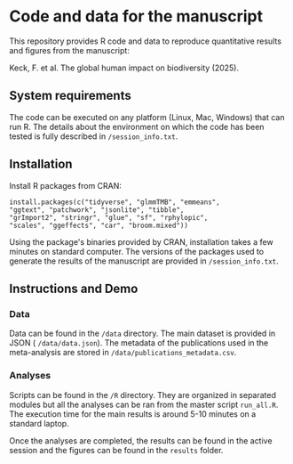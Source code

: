 
# Code and data for the manuscript

This repository provides R code and data to reproduce quantitative results and figures from the manuscript:

Keck, F. et al. The global human impact on biodiversity (2025).

## System requirements

The code can be executed on any platform (Linux, Mac, Windows) that can run R. The details about the environment on which the code has been tested is fully described in `/session_info.txt`.


## Installation

Install R packages from CRAN:

    install.packages(c("tidyverse", "glmmTMB", "emmeans",
    "ggtext", "patchwork", "jsonlite", "tibble",
    "grImport2", "stringr", "glue", "sf", "rphylopic",
    "scales", "ggeffects", "car", "broom.mixed"))

Using the package's binaries provided by CRAN, installation takes a few minutes on standard computer. The versions of the packages used to generate the results of the manuscript are provided in `/session_info.txt`.

## Instructions and Demo

### Data

Data can be found in the `/data` directory. The main dataset is provided in JSON ( `/data/data.json`). The metadata of the publications used in the meta-analysis are stored in `/data/publications_metadata.csv`.

### Analyses

Scripts can be found in the `/R` directory. They are organized in separated modules but all the analyses can be ran from the master script `run_all.R`. The execution time for the main results is around 5-10 minutes on a standard laptop.

Once the analyses are completed, the results can be found in the active session and the figures can be found in the `results` folder.
